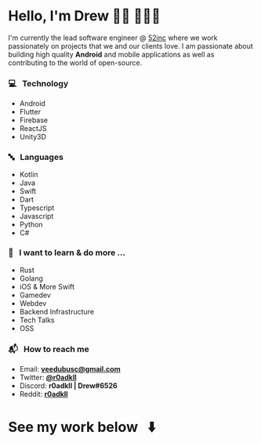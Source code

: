 # Hello, I'm Drew 👋🏻 🧑🏻‍💻

I'm currently the lead software engineer @ [52inc](https://52inc.com/) where we work passionately on projects that we and our clients love. I am passionate about building high quality **Android** and mobile applications as well as contributing to the world of open-source.

### :computer: &nbsp; Technology 

- Android 
- Flutter
- Firebase
- ReactJS
- Unity3D

### :abc: &nbsp; Languages 

- Kotlin
- Java
- Swift
- Dart
- Typescript
- Javascript
- Python
- C#

### :school: &nbsp; I want to learn & do more ...

- Rust
- Golang
- iOS & More Swift
- Gamedev
- Webdev
- Backend Infrastructure
- Tech Talks
- OSS

### :mailbox_with_mail: &nbsp; How to reach me

- Email: **[veedubusc@gmail.com](mailto:veedubusc@gmail.com)**
- Twitter: **[@r0adkll](https://twitter.com/R0ADKLL)**
- Discord: **r0adkll | Drew#6526**
- Reddit: **[r0adkll](https://www.reddit.com/user/r0adkll)**

# See my work below &nbsp; :arrow_down:

<!--
**r0adkll/r0adkll** is a ✨ _special_ ✨ repository because its `README.md` (this file) appears on your GitHub profile.

Here are some ideas to get you started:

- 🔭 I’m currently working on ...
- 🌱 I’m currently learning ...
- 👯 I’m looking to collaborate on ...
- 🤔 I’m looking for help with ...
- 💬 Ask me about ...
- 📫 How to reach me: ...
- 😄 Pronouns: ...
- ⚡ Fun fact: ...
-->
